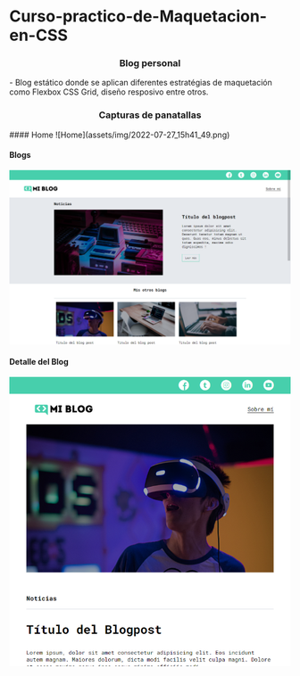 # Curso-practico-de-Maquetacion-en-CSS

<h3 style="text-align: center";>Blog personal</h3>
- Blog estático donde se aplican diferentes estratégias de maquetación como Flexbox CSS Grid, diseño resposivo entre otros.

<h3 style="text-align: center";>Capturas de panatallas</h3>
#### Home
![Home](assets/img/2022-07-27_15h41_49.png)

#### Blogs
![Blogs](assets/img/2022-07-27_15h42_50.png)

#### Detalle del Blog
![Blog](assets/img/2022-07-27_15h43_55.png)
